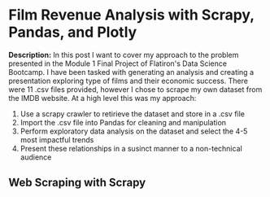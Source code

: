 # Film Revenue Analysis with Scrapy, Pandas, and Plotly

**Description:** In this post I want to cover my approach to the problem presented in the Module 1 Final Project of Flatiron's Data Science Bootcamp. I have been tasked with  generating an analysis and creating a presentation exploring type of films and their economic success. There were 11 .csv files provided, however I chose to scrape my own dataset from the IMDB website. At a high level this was my approach:
1. Use a scrapy crawler to retirieve the dataset and store in a .csv file
2. Import the .csv file into Pandas for cleaning and manipulation
3. Perform exploratory data analysis on the dataset and select the 4-5 most impactful trends
4. Present these relationships in a susinct manner to a non-technical audience

## Web Scraping with Scrapy

